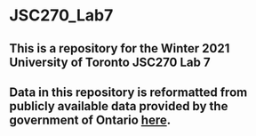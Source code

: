 # JSC270_Lab7


## This is a repository for the Winter 2021 University of Toronto JSC270 Lab 7

## Data in this repository is reformatted from publicly available data provided by the government of Ontario [here](https://data.ontario.ca/en/dataset/labour-force-estimates-by-occupation/resource/0de3deb4-5379-41c6-b0d0-8aeafc9a1493). 

